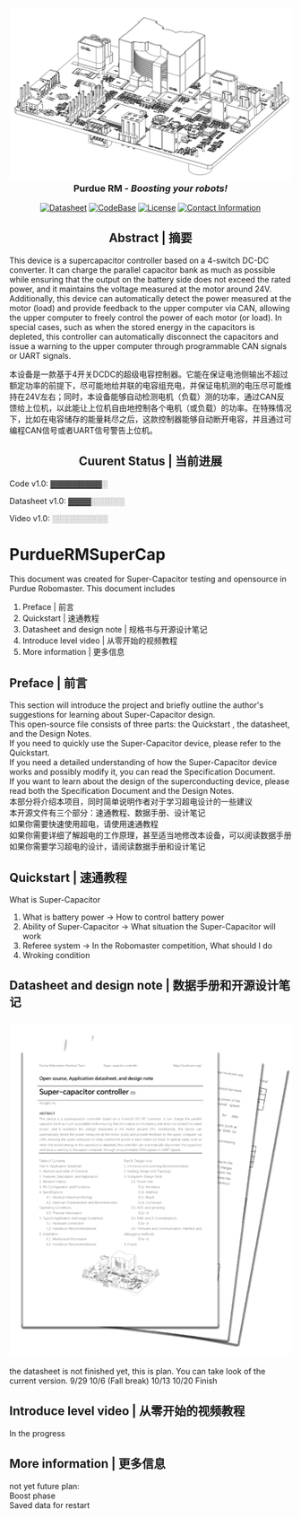<h3 align="center"><img src="Images/PCBA_White_Back.png" alt="SuperCapacitor"><br>Purdue RM - <i>Boosting your robots!</i></h3>

<p align="center">
<a href="PDF"><img src="https://img.shields.io/badge/Datasheet-v0.5-blue" alt="Datasheet" /></a>
<a href="PDF"><img src="https://img.shields.io/badge/CodeBase-v1.0-red" alt="CodeBase"></a>
<a href="LICENSE"><img src="https://img.shields.io/badge/License-CCZ-orange" alt="License" /></a>
<a href="contact information"><img src="https://img.shields.io/badge/Contact-Me-orange" alt="Contact Information" /></a>
</p>

<div align="center">
<h2><strong>Abstract | 摘要</strong></h2>
</div>
This device is a supercapacitor controller based on a 4-switch DC-DC converter. It can charge the parallel capacitor bank as much as possible while ensuring that the output on the battery side does not exceed the rated power, and it maintains the voltage measured at the motor around 24V. Additionally, this device can automatically detect the power measured at the motor (load) and provide feedback to the upper computer via CAN, allowing the upper computer to freely control the power of each motor (or load). In special cases, such as when the stored energy in the capacitors is depleted, this controller can automatically disconnect the capacitors and issue a warning to the upper computer through programmable CAN signals or UART signals.  

本设备是一款基于4开关DCDC的超级电容控制器。它能在保证电池侧输出不超过额定功率的前提下，尽可能地给并联的电容组充电，并保证电机测的电压尽可能维持在24V左右；同时，本设备能够自动检测电机（负载）测的功率，通过CAN反馈给上位机，以此能让上位机自由地控制各个电机（或负载）的功率。在特殊情况下，比如在电容储存的能量耗尽之后，这款控制器能够自动断开电容，并且通过可编程CAN信号或者UART信号警告上位机。
<div align="center">
<h2><strong>Cuurent Status | 当前进展</strong></h2>
</div>

Code v1.0: ▓▓▓▓▓▓▓▓▓░  

Datasheet v1.0: ▓▓▓▓░░░░░░  

Video v1.0: ░░░░░░░░░░

# PurdueRMSuperCap
This document was created for Super-Capacitor testing and opensource in Purdue Robomaster. This document includes  
1. Preface | 前言
2. Quickstart | 速通教程
3. Datasheet and design note | 规格书与开源设计笔记
4. Introduce level video | 从零开始的视频教程
5. More information | 更多信息

## Preface | 前言
This section will introduce the project and briefly outline the author's suggestions for learning about Super-Capacitor design.  
This open-source file consists of three parts: the Quickstart , the datasheet, and the Design Notes.  
If you need to quickly use the Super-Capacitor device, please refer to the Quickstart.  
If you need a detailed understanding of how the Super-Capacitor device works and possibly modify it, you can read the Specification Document.  
If you want to learn about the design of the superconducting device, please read both the Specification Document and the Design Notes.  
本部分将介绍本项目，同时简单说明作者对于学习超电设计的一些建议  
本开源文件有三个部分：速通教程、数据手册、设计笔记  
如果你需要快速使用超电，请使用速通教程  
如果你需要详细了解超电的工作原理，甚至适当地修改本设备，可以阅读数据手册  
如果你需要学习超电的设计，请阅读数据手册和设计笔记  

## Quickstart | 速通教程
What is Super-Capacitor  
1. What is battery power -> How to control battery power  
2. Ability of Super-Capacitor -> What situation the Super-Capacitor will work
3. Referee system -> In the Robomaster competition, What should I do
4. Wroking condition

## Datasheet and design note | 数据手册和开源设计笔记
<h3 align="center"><img src="Images/Datasheet_Sample.png" alt="Datasheet">
</h3>
the datasheet is not finished yet, this is plan. You can take look of the current version.   
9/29   
10/6 (Fall break)   
10/13   
10/20 Finish  

## Introduce level video | 从零开始的视频教程
In the progress  

## More information | 更多信息
not yet
future plan:  
Boost phase  
Saved data for restart  
